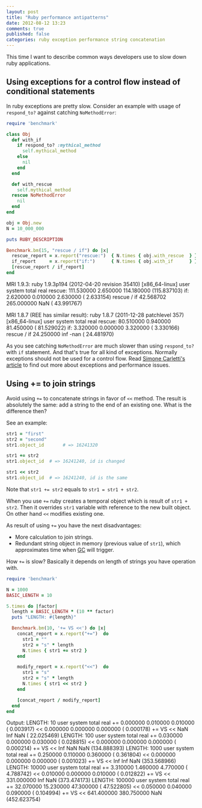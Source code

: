 ```yaml
---
layout: post
title: "Ruby performance antipatterns"
date: 2012-08-12 13:23
comments: true
published: false
categories: ruby exception performance string concatenation
---
```


This time I want to describe common ways developers use to slow down ruby applications.

<!--Prior to continue reading make sure your know what [sarcasm](http://en.wikipedia.org/wiki/Sarcasm) is.-->

## Using exceptions for a control flow instead of conditional statements

In ruby exceptions are pretty slow.
Consider an example with usage of `respond_to?` against catching `NoMethodError`:

```ruby
require 'benchmark'

class Obj
  def with_if
    if respond_to? :mythical_method
      self.mythical_method
    else
      nil
    end
  end

  def with_rescue
    self.mythical_method
  rescue NoMethodError
    nil
  end
end

obj = Obj.new
N = 10_000_000

puts RUBY_DESCRIPTION

Benchmark.bm(15, "rescue / if") do |x|
  rescue_report = x.report("rescue:")  { N.times { obj.with_rescue  } }
  if_report     = x.report("if:")      { N.times { obj.with_if      } }
  [rescue_report / if_report]
end
```

MRI 1.9.3:
    ruby 1.9.3p194 (2012-04-20 revision 35410) [x86_64-linux]
                          user     system      total        real
    rescue:         111.530000   2.650000 114.180000 (115.837103)
    if:               2.620000   0.010000   2.630000 (  2.633154)
    rescue / if      42.568702 265.000000        NaN ( 43.991767)


MRI 1.8.7 (REE has similar result):
    ruby 1.8.7 (2011-12-28 patchlevel 357) [x86_64-linux]
                         user     system      total        real
    rescue:         80.510000   0.940000  81.450000 ( 81.529022)
    if:              3.320000   0.000000   3.320000 (  3.330166)
    rescue / if     24.250000        inf       -nan ( 24.481970)


As you see catching `NoMethodError` are much slower than using `respond_to?` with `if` statement.
And that's true for all kind of exceptions. Normally exceptions should not be used for a control flow.
Read [Simone Carletti's article](http://www.simonecarletti.com/blog/2010/01/how-slow-are-ruby-exceptions/)
to find out more about exceptions and performance issues.

## Using += to join strings

Avoid using `+=` to concatenate strings in favor of `<<` method.
The result is absolutely the same: add a string to the end of an existing one.
What is the difference then?

See an example:

```ruby
str1 = "first"
str2 = "second"
str1.object_id       # => 16241320

str1 += str2
str1.object_id  # => 16241240, id is changed

str1 << str2
str1.object_id  # => 16241240, id is the same
```

Note that `str1 += str2` equals to `str1 = str1 + str2`.

When you use `+=` ruby creates a temporal object which is result of `str1 + str2`.
Then it overrides `str1` variable with reference to the new built object.
On other hand `<<` modifies existing one.

As result of using `+=` you have the next disadvantages:

* More calculation to join strings.
* Redundant string object in memory (previous value of `str1`), which approximates time when
[GC](http://en.wikipedia.org/wiki/Garbage_collection_%28computer_science%29) will trigger.


How `+=` is slow? Basically it depends on length of strings you have operation with.

```ruby
require 'benchmark'

N = 1000
BASIC_LENGTH = 10

5.times do |factor|
  length = BASIC_LENGTH * (10 ** factor)
  puts "LENGTH: #{length}"

  Benchmark.bm(10, '+= VS <<') do |x|
    concat_report = x.report("+=")  do
      str1 = ""
      str2 = "s" * length
      N.times { str1 += str2 }
    end

    modify_report = x.report("<<")  do
      str1 = "s"
      str2 = "s" * length
      N.times { str1 << str2 }
    end

    [concat_report / modify_report]
  end
end
```

Output:
    LENGTH: 10
                    user     system      total        real
    +=          0.000000   0.010000   0.010000 (  0.003917)
    <<          0.000000   0.000000   0.000000 (  0.000178)
    += VS <<         NaN        Inf        NaN ( 22.025469)
    LENGTH: 100
                    user     system      total        real
    +=          0.030000   0.000000   0.030000 (  0.028815)
    <<          0.000000   0.000000   0.000000 (  0.000214)
    += VS <<         Inf        NaN        NaN (134.888393)
    LENGTH: 1000
                    user     system      total        real
    +=          0.250000   0.110000   0.360000 (  0.361804)
    <<          0.000000   0.000000   0.000000 (  0.001023)
    += VS <<         Inf        Inf        NaN (353.568966)
    LENGTH: 10000
                    user     system      total        real
    +=          3.310000   1.460000   4.770000 (  4.788742)
    <<          0.010000   0.000000   0.010000 (  0.012822)
    += VS <<  331.000000        Inf        NaN (373.474173)
    LENGTH: 100000
                    user     system      total        real
    +=         32.070000  15.230000  47.300000 ( 47.522805)
    <<          0.050000   0.040000   0.090000 (  0.104994)
    += VS <<  641.400000 380.750000        NaN (452.623754)

